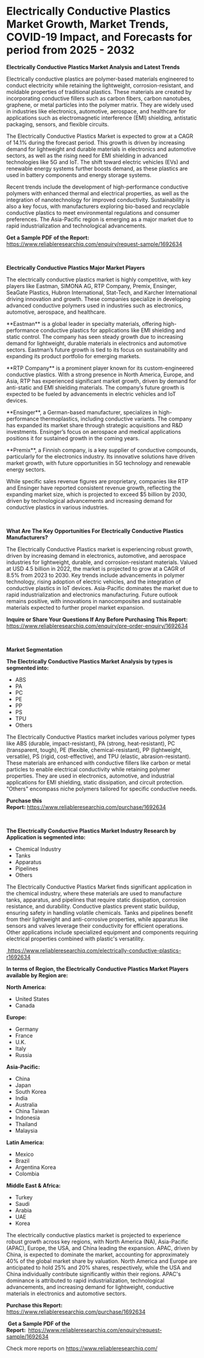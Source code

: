 <p><h1>Electrically Conductive Plastics Market Growth, Market Trends, COVID-19 Impact, and Forecasts for period from 2025 - 2032</h1></p><p><strong>Electrically Conductive Plastics Market Analysis and Latest Trends</strong></p>
<p><p>Electrically conductive plastics are polymer-based materials engineered to conduct electricity while retaining the lightweight, corrosion-resistant, and moldable properties of traditional plastics. These materials are created by incorporating conductive fillers such as carbon fibers, carbon nanotubes, graphene, or metal particles into the polymer matrix. They are widely used in industries like electronics, automotive, aerospace, and healthcare for applications such as electromagnetic interference (EMI) shielding, antistatic packaging, sensors, and flexible circuits.</p><p>The Electrically Conductive Plastics Market is expected to grow at a CAGR of 14.1% during the forecast period. This growth is driven by increasing demand for lightweight and durable materials in electronics and automotive sectors, as well as the rising need for EMI shielding in advanced technologies like 5G and IoT. The shift toward electric vehicles (EVs) and renewable energy systems further boosts demand, as these plastics are used in battery components and energy storage systems.</p><p>Recent trends include the development of high-performance conductive polymers with enhanced thermal and electrical properties, as well as the integration of nanotechnology for improved conductivity. Sustainability is also a key focus, with manufacturers exploring bio-based and recyclable conductive plastics to meet environmental regulations and consumer preferences. The Asia-Pacific region is emerging as a major market due to rapid industrialization and technological advancements.</p></p>
<p><strong>Get a Sample PDF of the Report:&nbsp;</strong> <a href="https://www.reliableresearchiq.com/enquiry/request-sample/1692634?utm_campaign=2275&utm_medium=2&utm_source=Github&utm_content=ia&utm_term=30012025&utm_id=electrically-conductive-plastics">https://www.reliableresearchiq.com/enquiry/request-sample/1692634</a></p>
<p>&nbsp;</p>
<p><strong>Electrically Conductive Plastics Major Market Players</strong></p>
<p><p>The electrically conductive plastics market is highly competitive, with key players like Eastman, SIMONA AG, RTP Company, Premix, Ensinger, SeaGate Plastics, Hubron International, Stat-Tech, and Karcher International driving innovation and growth. These companies specialize in developing advanced conductive polymers used in industries such as electronics, automotive, aerospace, and healthcare.</p><p>**Eastman** is a global leader in specialty materials, offering high-performance conductive plastics for applications like EMI shielding and static control. The company has seen steady growth due to increasing demand for lightweight, durable materials in electronics and automotive sectors. Eastman’s future growth is tied to its focus on sustainability and expanding its product portfolio for emerging markets.</p><p>**RTP Company** is a prominent player known for its custom-engineered conductive plastics. With a strong presence in North America, Europe, and Asia, RTP has experienced significant market growth, driven by demand for anti-static and EMI shielding materials. The company’s future growth is expected to be fueled by advancements in electric vehicles and IoT devices.</p><p>**Ensinger**, a German-based manufacturer, specializes in high-performance thermoplastics, including conductive variants. The company has expanded its market share through strategic acquisitions and R&D investments. Ensinger’s focus on aerospace and medical applications positions it for sustained growth in the coming years.</p><p>**Premix**, a Finnish company, is a key supplier of conductive compounds, particularly for the electronics industry. Its innovative solutions have driven market growth, with future opportunities in 5G technology and renewable energy sectors.</p><p>While specific sales revenue figures are proprietary, companies like RTP and Ensinger have reported consistent revenue growth, reflecting the expanding market size, which is projected to exceed $5 billion by 2030, driven by technological advancements and increasing demand for conductive plastics in various industries.</p></p>
<p>&nbsp;</p>
<p><strong>What Are The Key Opportunities For Electrically Conductive Plastics Manufacturers?</strong></p>
<p><p>The Electrically Conductive Plastics market is experiencing robust growth, driven by increasing demand in electronics, automotive, and aerospace industries for lightweight, durable, and corrosion-resistant materials. Valued at USD 4.5 billion in 2022, the market is projected to grow at a CAGR of 8.5% from 2023 to 2030. Key trends include advancements in polymer technology, rising adoption of electric vehicles, and the integration of conductive plastics in IoT devices. Asia-Pacific dominates the market due to rapid industrialization and electronics manufacturing. Future outlook remains positive, with innovations in nanocomposites and sustainable materials expected to further propel market expansion.</p></p>
<p><strong>Inquire or Share Your Questions If Any Before Purchasing This Report:</strong> <a href="https://www.reliableresearchiq.com/enquiry/pre-order-enquiry/1692634?utm_campaign=2275&utm_medium=2&utm_source=Github&utm_content=ia&utm_term=30012025&utm_id=electrically-conductive-plastics">https://www.reliableresearchiq.com/enquiry/pre-order-enquiry/1692634</a></p>
<p>&nbsp;</p>
<p><strong>Market Segmentation</strong></p>
<p><strong>The Electrically Conductive Plastics Market Analysis by types is segmented into:</strong></p>
<p><ul><li>ABS</li><li>PA</li><li>PC</li><li>PE</li><li>PP</li><li>PS</li><li>TPU‎</li><li>Others</li></ul></p>
<p><p>The Electrically Conductive Plastics market includes various polymer types like ABS (durable, impact-resistant), PA (strong, heat-resistant), PC (transparent, tough), PE (flexible, chemical-resistant), PP (lightweight, versatile), PS (rigid, cost-effective), and TPU (elastic, abrasion-resistant). These materials are enhanced with conductive fillers like carbon or metal particles to enable electrical conductivity while retaining polymer properties. They are used in electronics, automotive, and industrial applications for EMI shielding, static dissipation, and circuit protection. "Others" encompass niche polymers tailored for specific conductive needs.</p></p>
<p><strong>Purchase this Report:&nbsp;</strong><a href="https://www.reliableresearchiq.com/purchase/1692634?utm_campaign=2275&utm_medium=2&utm_source=Github&utm_content=ia&utm_term=30012025&utm_id=electrically-conductive-plastics">https://www.reliableresearchiq.com/purchase/1692634</a></p>
<p>&nbsp;</p>
<p><strong>The Electrically Conductive Plastics Market Industry Research by Application is segmented into:</strong></p>
<p><ul><li>Chemical Industry</li><li>Tanks</li><li>Apparatus</li><li>Pipelines</li><li>Others</li></ul></p>
<p><p>The Electrically Conductive Plastics Market finds significant application in the chemical industry, where these materials are used to manufacture tanks, apparatus, and pipelines that require static dissipation, corrosion resistance, and durability. Conductive plastics prevent static buildup, ensuring safety in handling volatile chemicals. Tanks and pipelines benefit from their lightweight and anti-corrosive properties, while apparatus like sensors and valves leverage their conductivity for efficient operations. Other applications include specialized equipment and components requiring electrical properties combined with plastic's versatility.</p></p>
<p><a href="https://www.reliableresearchiq.com/electrically-conductive-plastics-r1692634?utm_campaign=2275&utm_medium=2&utm_source=Github&utm_content=ia&utm_term=30012025&utm_id=electrically-conductive-plastics">&nbsp;https://www.reliableresearchiq.com/electrically-conductive-plastics-r1692634</a></p>
<p><strong>In terms of Region, the Electrically Conductive Plastics Market Players available by Region are:</strong></p>
<p>
    <p> <strong> North America: </strong>
        <ul>
            <li>United States</li>
            <li>Canada</li>
        </ul>
        </p> 
    <p> <strong> Europe: </strong>
        <ul>
            <li>Germany</li>
            <li>France</li>
            <li>U.K.</li>
            <li>Italy</li>
            <li>Russia</li>
        </ul>
        </p> 
    <p> <strong> Asia-Pacific: </strong>
        <ul>
            <li>China</li>
            <li>Japan</li>
            <li>South Korea</li>
            <li>India</li>
            <li>Australia</li>
            <li>China Taiwan</li>
            <li>Indonesia</li>
            <li>Thailand</li>
            <li>Malaysia</li>
        </ul>
        </p> 
    <p> <strong> Latin America: </strong>
        <ul>
            <li>Mexico</li>
            <li>Brazil</li>
            <li>Argentina Korea</li>
            <li>Colombia</li>
        </ul>
        </p> 
    <p> <strong> Middle East & Africa: </strong>
        <ul>
            <li>Turkey</li>
            <li>Saudi</li>
            <li>Arabia</li>
            <li>UAE</li>
            <li>Korea</li>
        </ul>
    </p>
    </p>
<p><p>The electrically conductive plastics market is projected to experience robust growth across key regions, with North America (NA), Asia-Pacific (APAC), Europe, the USA, and China leading the expansion. APAC, driven by China, is expected to dominate the market, accounting for approximately 40% of the global market share by valuation. North America and Europe are anticipated to hold 25% and 20% shares, respectively, while the USA and China individually contribute significantly within their regions. APAC's dominance is attributed to rapid industrialization, technological advancements, and increasing demand for lightweight, conductive materials in electronics and automotive sectors.</p></p>
<p><strong>Purchase this Report: </strong><a href="https://www.reliableresearchiq.com/purchase/1692634?utm_campaign=2275&utm_medium=2&utm_source=Github&utm_content=ia&utm_term=30012025&utm_id=electrically-conductive-plastics">https://www.reliableresearchiq.com/purchase/1692634</a></p>
<p>&nbsp;<strong>Get a Sample PDF of the Report:&nbsp;&nbsp;</strong><a href="https://www.reliableresearchiq.com/enquiry/request-sample/1692634?utm_campaign=2275&utm_medium=2&utm_source=Github&utm_content=ia&utm_term=30012025&utm_id=electrically-conductive-plastics">https://www.reliableresearchiq.com/enquiry/request-sample/1692634</a></p>
<p><strong></strong></p>
<p>Check more reports on <a href="https://www.reliableresearchiq.com/?utm_campaign=2275&utm_medium=2&utm_source=Github&utm_content=ia&utm_term=30012025&utm_id=electrically-conductive-plastics">https://www.reliableresearchiq.com/</a></p>